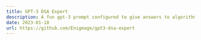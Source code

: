 ```yaml
---
title: GPT-3 DSA Expert
description: A fun gpt-3 prompt configured to give answers to algorithmic questions and tell terrible jokes
date: 2023-01-18
url: https://github.com/Enigmage/gpt3-dsa-expert
---
```

